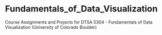 # Fundamentals_of_Data_Visualization
Course Assignments and Projects for DTSA 5304 - Fundamentals of Data Visualization (University of Colorado Boulder)
